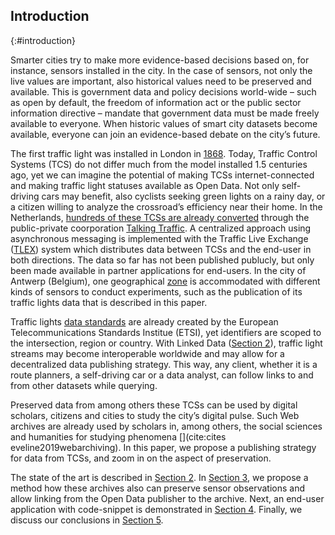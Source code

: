 ## Introduction
{:#introduction}

Smarter cities try to make more evidence-based decisions based on, for instance, sensors installed in the city.
In the case of sensors, not only the live values are important, also historical values need to be preserved and available.
This is government data and policy decisions world-wide – such as open by default, the freedom of information act or the public sector information directive – mandate that government data must be made freely available to everyone.
When historic values of smart city datasets become available, everyone can join an evidence-based debate on the city’s future.

The first traffic light was installed in London in [1868](https://en.wikipedia.org/wiki/Traffic_light).
Today, Traffic Control Systems (TCS) do not differ much from the model installed 1.5 centuries ago, yet we can imagine the potential of making TCSs internet-connected and making traffic light statuses available as Open Data.
Not only self-driving cars may benefit, also cyclists seeking green lights on a rainy day, or a citizen willing to analyze the crossroad’s efficiency near their home.
In the Netherlands, [hundreds of these TCSs are already converted](http://www.nm-magazine.nl/artikelen/talking-traffic-applicaties-voor-de-ivri/) through the public-private coorporation [Talking Traffic](https://www.talking-traffic.com/nl/).
A centralized approach using asynchronous messaging is implemented with the Traffic Live Exchange ([TLEX](https://www.talking-traffic.com/nl/nieuws/stem-op-tlex)) system which distributes data between TCSs and the end-user in both directions.
The data so far has not been published publucly, but only been made available in partner applications for end-users.
In the city of Antwerp (Belgium), one geographical [zone](https://www.imeccityofthings.be/nl/smart-zone) is accommodated with different kinds of sensors to conduct experiments, such as the publication of its traffic lights data that is described in this paper.

Traffic lights [data standards](https://www.etsi.org/deliver/etsi_ts/103300_103399/103301/01.02.01_60/ts_103301v010201p.pdf) are already created by the European Telecommunications Standards Institue (ETSI), yet identifiers are scoped to the intersection, region or country. With Linked Data ([Section 2]()), traffic light streams may become interoperable worldwide and may allow for a decentralized data publishing strategy.
This way, any client, whether it is a route planners, a self-driving car or a data analyst, can follow links to and from other datasets while querying.

Preserved data from among others these TCSs can be used by digital scholars, citizens and cities to study the city’s digital pulse.
Such Web archives are already used by scholars in, among others, the social sciences and humanities for studying phenomena [](cite:cites eveline2019webarchiving).
In this paper, we propose a publishing strategy for data from TCSs, and zoom in on the aspect of preservation.

The state of the art is described in [Section 2](#background).
In [Section 3](#preservation), we propose a method how these archives also can preserve sensor observations and allow linking from the Open Data publisher to the archive.
Next, an end-user application with code-snippet is demonstrated in [Section 4](#demonstrator).
Finally, we discuss our conclusions in [Section 5](#conclusion).

